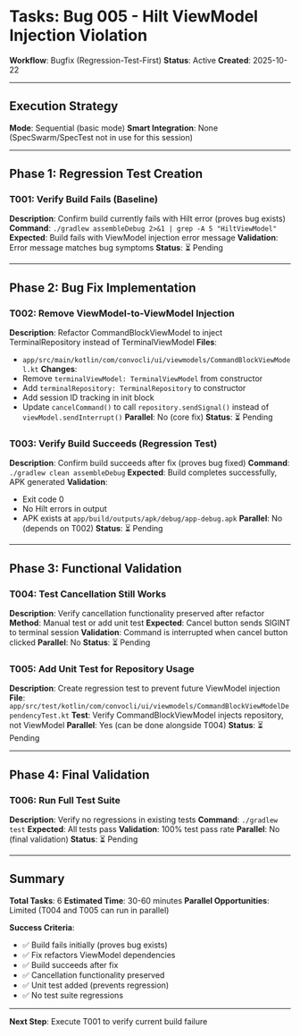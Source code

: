 # Tasks: Bug 005 - Hilt ViewModel Injection Violation

**Workflow**: Bugfix (Regression-Test-First)
**Status**: Active
**Created**: 2025-10-22

---

## Execution Strategy

**Mode**: Sequential (basic mode)
**Smart Integration**: None (SpecSwarm/SpecTest not in use for this session)

---

## Phase 1: Regression Test Creation

### T001: Verify Build Fails (Baseline)
**Description**: Confirm build currently fails with Hilt error (proves bug exists)
**Command**: `./gradlew assembleDebug 2>&1 | grep -A 5 "HiltViewModel"`
**Expected**: Build fails with ViewModel injection error message
**Validation**: Error message matches bug symptoms
**Status**: ⏳ Pending

---

## Phase 2: Bug Fix Implementation

### T002: Remove ViewModel-to-ViewModel Injection
**Description**: Refactor CommandBlockViewModel to inject TerminalRepository instead of TerminalViewModel
**Files**:
  - `app/src/main/kotlin/com/convocli/ui/viewmodels/CommandBlockViewModel.kt`
**Changes**:
  - Remove `terminalViewModel: TerminalViewModel` from constructor
  - Add `terminalRepository: TerminalRepository` to constructor
  - Add session ID tracking in init block
  - Update `cancelCommand()` to call `repository.sendSignal()` instead of `viewModel.sendInterrupt()`
**Parallel**: No (core fix)
**Status**: ⏳ Pending

### T003: Verify Build Succeeds (Regression Test)
**Description**: Confirm build succeeds after fix (proves bug fixed)
**Command**: `./gradlew clean assembleDebug`
**Expected**: Build completes successfully, APK generated
**Validation**:
  - Exit code 0
  - No Hilt errors in output
  - APK exists at `app/build/outputs/apk/debug/app-debug.apk`
**Parallel**: No (depends on T002)
**Status**: ⏳ Pending

---

## Phase 3: Functional Validation

### T004: Test Cancellation Still Works
**Description**: Verify cancellation functionality preserved after refactor
**Method**: Manual test or add unit test
**Expected**: Cancel button sends SIGINT to terminal session
**Validation**: Command is interrupted when cancel button clicked
**Parallel**: No
**Status**: ⏳ Pending

### T005: Add Unit Test for Repository Usage
**Description**: Create regression test to prevent future ViewModel injection
**File**: `app/src/test/kotlin/com/convocli/ui/viewmodels/CommandBlockViewModelDependencyTest.kt`
**Test**: Verify CommandBlockViewModel injects repository, not ViewModel
**Parallel**: Yes (can be done alongside T004)
**Status**: ⏳ Pending

---

## Phase 4: Final Validation

### T006: Run Full Test Suite
**Description**: Verify no regressions in existing tests
**Command**: `./gradlew test`
**Expected**: All tests pass
**Validation**: 100% test pass rate
**Parallel**: No (final validation)
**Status**: ⏳ Pending

---

## Summary

**Total Tasks**: 6
**Estimated Time**: 30-60 minutes
**Parallel Opportunities**: Limited (T004 and T005 can run in parallel)

**Success Criteria**:
- ✅ Build fails initially (proves bug exists)
- ✅ Fix refactors ViewModel dependencies
- ✅ Build succeeds after fix
- ✅ Cancellation functionality preserved
- ✅ Unit test added (prevents regression)
- ✅ No test suite regressions

---

**Next Step**: Execute T001 to verify current build failure
